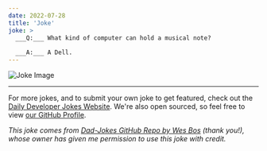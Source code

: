 ```yaml
---
date: 2022-07-28
title: 'Joke'
joke: >
  ___Q:___ What kind of computer can hold a musical note?
  
  ___A:___ A Dell.
---
```



![Joke Image](https://private.xtrp.io/projects/DailyDeveloperJokes/public_image_server/images/5e1259869e0aa.png)

---

For more jokes, and to submit your own joke to get featured, check out the [Daily Developer Jokes Website](https://dailydeveloperjokes.github.io/). We're also open sourced, so feel free to view [our GitHub Profile](https://github.com/dailydeveloperjokes).


_This joke comes from [Dad-Jokes GitHub Repo by Wes Bos](https://github.com/wesbos/dad-jokes) (thank you!), whose owner has given me permission to use this joke with credit._

<!--
Joke text:
**Q:** What kind of computer can hold a musical note?

**A:** A Dell.
 -->


